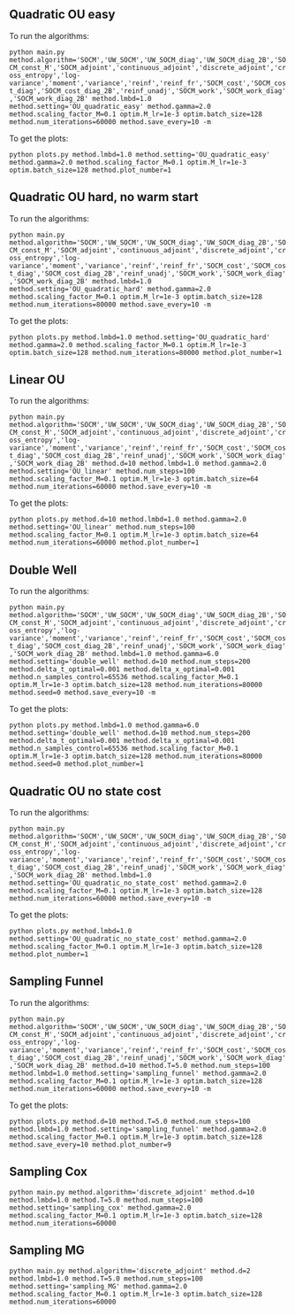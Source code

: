 ## Quadratic OU easy
To run the algorithms:

`python main.py method.algorithm='SOCM','UW_SOCM','UW_SOCM_diag','UW_SOCM_diag_2B','SOCM_const_M','SOCM_adjoint','continuous_adjoint','discrete_adjoint','cross_entropy','log-variance','moment','variance','reinf','reinf_fr','SOCM_cost','SOCM_cost_diag','SOCM_cost_diag_2B','reinf_unadj','SOCM_work','SOCM_work_diag','SOCM_work_diag_2B' method.lmbd=1.0 method.setting='OU_quadratic_easy' method.gamma=2.0 method.scaling_factor_M=0.1 optim.M_lr=1e-3 optim.batch_size=128 method.num_iterations=60000 method.save_every=10 -m`

To get the plots:

`python plots.py method.lmbd=1.0 method.setting='OU_quadratic_easy' method.gamma=2.0 method.scaling_factor_M=0.1 optim.M_lr=1e-3 optim.batch_size=128 method.plot_number=1`

## Quadratic OU hard, no warm start
To run the algorithms:

`python main.py method.algorithm='SOCM','UW_SOCM','UW_SOCM_diag','UW_SOCM_diag_2B','SOCM_const_M','SOCM_adjoint','continuous_adjoint','discrete_adjoint','cross_entropy','log-variance','moment','variance','reinf','reinf_fr','SOCM_cost','SOCM_cost_diag','SOCM_cost_diag_2B','reinf_unadj','SOCM_work','SOCM_work_diag','SOCM_work_diag_2B' method.lmbd=1.0 method.setting='OU_quadratic_hard' method.gamma=2.0 method.scaling_factor_M=0.1 optim.M_lr=1e-3 optim.batch_size=128 method.num_iterations=80000 method.save_every=10 -m`

To get the plots:

`python plots.py method.lmbd=1.0 method.setting='OU_quadratic_hard' method.gamma=2.0 method.scaling_factor_M=0.1 optim.M_lr=1e-3 optim.batch_size=128 method.num_iterations=80000 method.plot_number=1`

## Linear OU
To run the algorithms:

`python main.py method.algorithm='SOCM','UW_SOCM','UW_SOCM_diag','UW_SOCM_diag_2B','SOCM_const_M','SOCM_adjoint','continuous_adjoint','discrete_adjoint','cross_entropy','log-variance','moment','variance','reinf','reinf_fr','SOCM_cost','SOCM_cost_diag','SOCM_cost_diag_2B','reinf_unadj','SOCM_work','SOCM_work_diag','SOCM_work_diag_2B' method.d=10 method.lmbd=1.0 method.gamma=2.0 method.setting='OU_linear' method.num_steps=100 method.scaling_factor_M=0.1 optim.M_lr=1e-3 optim.batch_size=64 method.num_iterations=60000 method.save_every=10 -m`

To get the plots:

`python plots.py method.d=10 method.lmbd=1.0 method.gamma=2.0 method.setting='OU_linear' method.num_steps=100 method.scaling_factor_M=0.1 optim.M_lr=1e-3 optim.batch_size=64 method.num_iterations=60000 method.plot_number=1`

## Double Well
To run the algorithms:

`python main.py method.algorithm='SOCM','UW_SOCM','UW_SOCM_diag','UW_SOCM_diag_2B','SOCM_const_M','SOCM_adjoint','continuous_adjoint','discrete_adjoint','cross_entropy','log-variance','moment','variance','reinf','reinf_fr','SOCM_cost','SOCM_cost_diag','SOCM_cost_diag_2B','reinf_unadj','SOCM_work','SOCM_work_diag','SOCM_work_diag_2B' method.lmbd=1.0 method.gamma=6.0 method.setting='double_well' method.d=10 method.num_steps=200 method.delta_t_optimal=0.001 method.delta_x_optimal=0.001 method.n_samples_control=65536 method.scaling_factor_M=0.1 optim.M_lr=1e-3 optim.batch_size=128 method.num_iterations=80000 method.seed=0 method.save_every=10 -m`

To get the plots:

`python plots.py method.lmbd=1.0 method.gamma=6.0 method.setting='double_well' method.d=10 method.num_steps=200 method.delta_t_optimal=0.001 method.delta_x_optimal=0.001 method.n_samples_control=65536 method.scaling_factor_M=0.1 optim.M_lr=1e-3 optim.batch_size=128 method.num_iterations=80000 method.seed=0 method.plot_number=1`

## Quadratic OU no state cost
To run the algorithms:

`python main.py method.algorithm='SOCM','UW_SOCM','UW_SOCM_diag','UW_SOCM_diag_2B','SOCM_const_M','SOCM_adjoint','continuous_adjoint','discrete_adjoint','cross_entropy','log-variance','moment','variance','reinf','reinf_fr','SOCM_cost','SOCM_cost_diag','SOCM_cost_diag_2B','reinf_unadj','SOCM_work','SOCM_work_diag','SOCM_work_diag_2B' method.lmbd=1.0 method.setting='OU_quadratic_no_state_cost' method.gamma=2.0 method.scaling_factor_M=0.1 optim.M_lr=1e-3 optim.batch_size=128 method.num_iterations=60000 method.save_every=10 -m`

To get the plots:

`python plots.py method.lmbd=1.0 method.setting='OU_quadratic_no_state_cost' method.gamma=2.0 method.scaling_factor_M=0.1 optim.M_lr=1e-3 optim.batch_size=128 method.plot_number=1`

## Sampling Funnel
<!-- `python main.py method.algorithm='discrete_adjoint' method.d=10 method.T=5.0 method.num_steps=100 method.lmbd=1.0 method.setting='sampling_funnel' method.gamma=2.0 method.scaling_factor_M=0.1 optim.M_lr=1e-3 optim.batch_size=128 method.num_iterations=60000 method.save_every=10` -->
To run the algorithms:

`python main.py method.algorithm='SOCM','UW_SOCM','UW_SOCM_diag','UW_SOCM_diag_2B','SOCM_const_M','SOCM_adjoint','continuous_adjoint','discrete_adjoint','cross_entropy','log-variance','moment','variance','reinf','reinf_fr','SOCM_cost','SOCM_cost_diag','SOCM_cost_diag_2B','reinf_unadj','SOCM_work','SOCM_work_diag','SOCM_work_diag_2B' method.d=10 method.T=5.0 method.num_steps=100 method.lmbd=1.0 method.setting='sampling_funnel' method.gamma=2.0 method.scaling_factor_M=0.1 optim.M_lr=1e-3 optim.batch_size=128 method.num_iterations=60000 method.save_every=10 -m`

To get the plots:

`python plots.py method.d=10 method.T=5.0 method.num_steps=100 method.lmbd=1.0 method.setting='sampling_funnel' method.gamma=2.0 method.scaling_factor_M=0.1 optim.M_lr=1e-3 optim.batch_size=128 method.save_every=10 method.plot_number=9`

## Sampling Cox
`python main.py method.algorithm='discrete_adjoint' method.d=10 method.lmbd=1.0 method.T=5.0 method.num_steps=100 method.setting='sampling_cox' method.gamma=2.0 method.scaling_factor_M=0.1 optim.M_lr=1e-3 optim.batch_size=128 method.num_iterations=60000`

## Sampling MG
`python main.py method.algorithm='discrete_adjoint' method.d=2 method.lmbd=1.0 method.T=5.0 method.num_steps=100 method.setting='sampling_MG' method.gamma=2.0 method.scaling_factor_M=0.1 optim.M_lr=1e-3 optim.batch_size=128 method.num_iterations=60000`